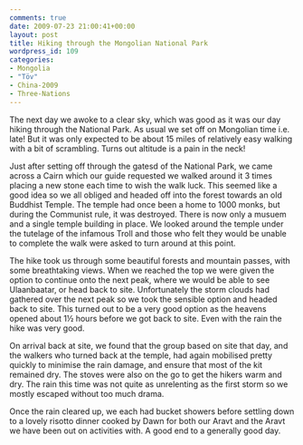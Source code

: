 ```yaml
---
comments: true
date: 2009-07-23 21:00:41+00:00
layout: post
title: Hiking through the Mongolian National Park
wordpress_id: 109
categories:
- Mongolia
- "Töv"
- China-2009
- Three-Nations
---
```


The next day we awoke to a clear sky, which was good as it was our day hiking through the National Park. As usual we set off on Mongolian time i.e. late! But it was only expected to be about 15 miles of relatively easy walking with a bit of scrambling. Turns out altitude is a pain in the neck!

Just after setting off through the gatesd of the National Park, we came across a Cairn which our guide requested we walked around it 3 times placing a new stone each time to wish the walk luck. This seemed like a good idea so we all obliged and headed off into the forest towards an old Buddhist Temple. The temple had once been a home to 1000 monks, but during the Communist rule, it was destroyed. There is now only a musuem and a single temple building in place. We looked around the temple under the tutelage of the infamous Troll and those who felt they would be unable to complete the walk were asked to turn around at this point.

The hike took us through some beautiful forests and mountain passes, with some breathtaking views. When we reached the top we were given the option to continue onto the next peak, where we would be able to see Ulaanbaatar, or head back to site. Unfortunately the storm clouds had gathered over the next peak so we took the sensible option and headed back to site. This turned out to be a very good option as the heavens opened about 1½ hours before we got back to site. Even with the rain the hike was very good.

On arrival back at site, we found that the group based on site that day, and the walkers who turned back at the temple, had again mobilised pretty quickly to minimise the rain damage, and ensure that most of the kit remained dry. The stoves were also on the go to get the hikers warm and dry. The rain this time was not quite as unrelenting as the first storm so we mostly escaped without too much drama.

Once the rain cleared up, we each had bucket showers before settling down to a lovely risotto dinner cooked by Dawn for both our Aravt and the Aravt we have been out on activities with. A good end to a generally good day.
